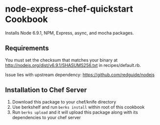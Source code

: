 node-express-chef-quickstart Cookbook
========================

Installs Node 6.9.1, NPM, Express, async, and mocha packages.

Requirements
------------

You must set the checksum that matches your binary at http://nodejs.org/dist/v6.9.1/SHASUMS256.txt in recipes/default.rb.

Issue lies with upstream dependency: https://github.com/redguide/nodejs

Installation to Chef Server 
------------

1. Download this package to your chef/knife directory
2. Use berkshelf and run `berks install` within root of this cookbook
3. Run `berks upload` and it will upload this package along with its dependencies to your chef server
